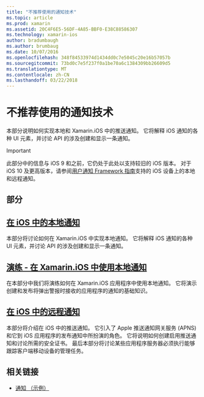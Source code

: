```yaml
---
title: "不推荐使用的通知技术"
ms.topic: article
ms.prod: xamarin
ms.assetid: 20C4F6E5-56DF-4A85-BBF0-E38C88586307
ms.technology: xamarin-ios
author: bradumbaugh
ms.author: brumbaug
ms.date: 10/07/2016
ms.openlocfilehash: 348f84533974d1434dd0c7e5045c20e16b57057b
ms.sourcegitcommit: 73bd0c7e5f237f0a1be70a6c1384309bb26609d5
ms.translationtype: MT
ms.contentlocale: zh-CN
ms.lasthandoff: 03/22/2018
---
```

# <a name="deprecated-notification-technologies"></a>不推荐使用的通知技术

本部分说明如何实现本地和 Xamarin.iOS 中的推送通知。 它将解释 iOS 通知的各种 UI 元素，并讨论 API 的涉及创建和显示一条通知。

> [!IMPORTANT]
> 此部分中的信息与 iOS 9 和之前，它仍处于此处以支持较旧的 iOS 版本。 对于 iOS 10 及更高版本，请参阅[用户通知 Framework 指南](~/ios/platform/user-notifications/index.md)支持的 iOS 设备上的本地和远程通知。




## <a name="sections"></a>部分

<a name="Local Notifications In iOS" />

##  <a name="local-notifications-in-ioslocal-notifications-in-iosmd"></a>[在 iOS 中的本地通知](local-notifications-in-ios.md)

本部分将讨论如何在 Xamarin.iOS 中实现本地通知。 它将解释 iOS 通知的各种 UI 元素，并讨论 API 的涉及创建和显示一条通知。

<a name="Local Notifications Walkthrough" />

##  <a name="walkthrough---using-local-notifications-in-xamarinioslocal-notifications-in-ios-walkthroughmd"></a>[演练 - 在 Xamarin.iOS 中使用本地通知](local-notifications-in-ios-walkthrough.md)

在本部分中我们将演练如何在 Xamarin.iOS 应用程序中使用本地通知。 它将演示创建和发布将弹出警报时接收的应用程序的通知的基础知识。

<a name="Remote Notifications In iOS" />

##  <a name="remote-notifications-in-iosremote-notifications-in-iosmd"></a>[在 iOS 中的远程通知](remote-notifications-in-ios.md)

本部分将介绍在 iOS 中的推送通知。 它引入了 Apple 推送通知网关服务 (APNS) 和它到 iOS 应用程序的发布通知中所扮演的角色。 它将说明如何创建启用推送通知和讨论所需的安全证书。 最后本部分将讨论某些应用程序服务器必须执行能够跟踪客户端移动设备的管理任务。

## <a name="related-links"></a>相关链接

- [通知 （示例）](https://developer.xamarin.com/samples/monotouch/Notifications/)
